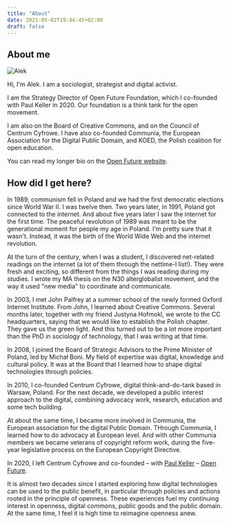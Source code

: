 ```yaml
---
title: "About"
date: 2021-05-02T19:44:45+02:00
draft: false
---
```



## About me

![Alek](/images/5620.jpg 'Alek2')

Hi, I'm Alek. I am a sociologist, strategist and digital activist.

I am the Strategy Director of Open Future Foundation, which I co-founded with Paul Keller in 2020. Our foundation is a think tank for the open movement.

I am also on the Board of Creative Commons, and on the Council of Centrum Cyfrowe. I have also co-founded Communia, the European Association for the Digital Public Domain, and KOED, the Polish coalition for open education. 

You can read my longer bio on the [Open Future website](https://openfuture.eu/author/alek/).

## How did I get here?

In 1989, communism fell in Poland and we had the first democratic elections since World War II. I was twelve then. Two years later, in 1991, Poland got connected to the internet. And about five years later I saw the internet for the first time. The peaceful revolution of 1989 was meant to be the generational moment for people my age in Poland. I'm pretty sure that it wasn't. Instead, it was the birth of the World Wide Web and the internet revolution.

At the turn of the century, when I was a student, I discovered net-related readings on the internet (a lot of them through the nettime-l list!). They were fresh and exciting, so different from the things I was reading during my studies. I wrote my MA thesis on the N30 alterglobalist movement, and the way it used "new media" to coordinate and communicate. 

In 2003, I met John Palfrey at a summer school of the newly formed Oxford Internet Institute. From John, I learned about Creative Commons. Several months later, together with my friend Justyna Hofmokl, we wrote to the CC headquarters, saying that we would like to establish the Polish chapter. They gave us the green light. And this turned out to be a lot more important than the PhD in sociology of technology, that I was writing at that time.

In 2008, I joined the Board of Strategic Advisors to the Prime Minister of Poland, led by Michał Boni. My field of expertise was digital, knowledge and cultural policy. It was at the Board that I learned how to shape digital technologies through policies.

In 2010, I co-founded Centrum Cyfrowe, digital think-and-do-tank based in Warsaw, Poland. For the next decade, we developed a public interest approach to the digital, combining advocacy work, research, education and some tech building. 

At about the same time, I became more involved in Communia, the European association for the digital Public Domain. THrough Communia, I learned how to do advocacy at European level. And with other Communia members we became veterans of copyright reform work, during the five-year legislative process on the European Copyright Directive. 

In 2020, I left Centrum Cyfrowe and co-founded – with [Paul Keller](https://publicspace.online) – [Open Future](http://openfuture.eu). 

It is almost two decades since I started exploring how digital technologies can be used to the public benefit, in particular through policies and actions rooted in the principle of openness. These experiences fuel my continuing interest in openness, digital commons, public goods and the public domain. At the same time, I feel it is high time to reimagine openness anew. 

